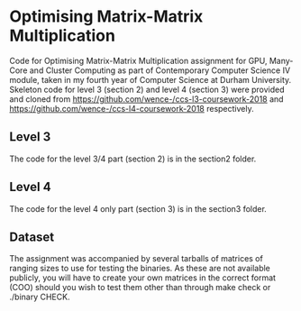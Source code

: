 # Optimising Matrix-Matrix Multiplication
Code for Optimising Matrix-Matrix Multiplication assignment for GPU, Many-Core and Cluster Computing as part of Contemporary Computer Science IV module, taken in my fourth year of Computer Science at Durham University. Skeleton code for level 3 (section 2) and level 4 (section 3) were provided and cloned from https://github.com/wence-/ccs-l3-coursework-2018 and https://github.com/wence-/ccs-l4-coursework-2018 respectively.

## Level 3
The code for the level 3/4 part (section 2) is in the section2 folder.

## Level 4
The code for the level 4 only part (section 3) is in the section3 folder.

## Dataset
The assignment was accompanied by several tarballs of matrices of ranging sizes to use for testing the binaries. As these are not available publicly, you will have to create your own matrices in the correct format (COO) should you wish to test them other than through make check or ./binary CHECK.
